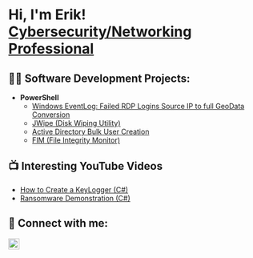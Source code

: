 <h1>Hi, I'm Erik! <br/><a href="https://github.com/Erik801" <a href="www.linkedin.com/in/erik-nelson7564">Cybersecurity/Networking Professional</a>

<h2>👨‍💻 Software Development Projects:</h2>


- <b>PowerShell</b>
  - [Windows EventLog: Failed RDP Logins Source IP to full GeoData Conversion](https://github.com/joshmadakor1/Sentinel-Lab)
  - [JWipe (Disk Wiping Utility)](https://github.com/joshmadakor1/Jwie.PowerShell)
  - [Active Directory Bulk User Creation](https://github.com/josmadakor1/AD_PS)
  - [FIM (File Integrity Monitor)](https://github.com/joshmadakor1/PoerShell-Integrity-FIM)


<h2>📺 Interesting YouTube Videos</h2>

- [How to Create a KeyLogger (C#)](https://www.youtube.com/watch?v=N-L9hklSlNk)
- [Ransomware Demonstration (C#)](https://www.youtube.com/watch?v=OfvdQeh79s0)

<h2> 🤳 Connect with me:</h2>


[<img align="left" alt="ErikNeson | LinkedIn" width="22px" src="https://cdn.jsdelivr.net/npm/simple-icons@v3/icons/linkedin.svg" />][linkedin]

[linkedin]: www.linkedin.com/in/erik-nelson7564

<!--
**Erik801** is a ✨ _special_ ✨ repository because its `README.md` (this file) appears on your GitHub profile.

Here are some ideas to get you started:

- 🔭 I’m currently working on ...
- 🌱 I’m currently learning ...
- 👯 I’m looking to collaborate on ...
- 🤔 I’m looking for help with ...
- 💬 Ask me about ...
- 📫 How to reach me: ...
- 😄 Pronouns: ...
- ⚡ Fun fact: ...
-->

